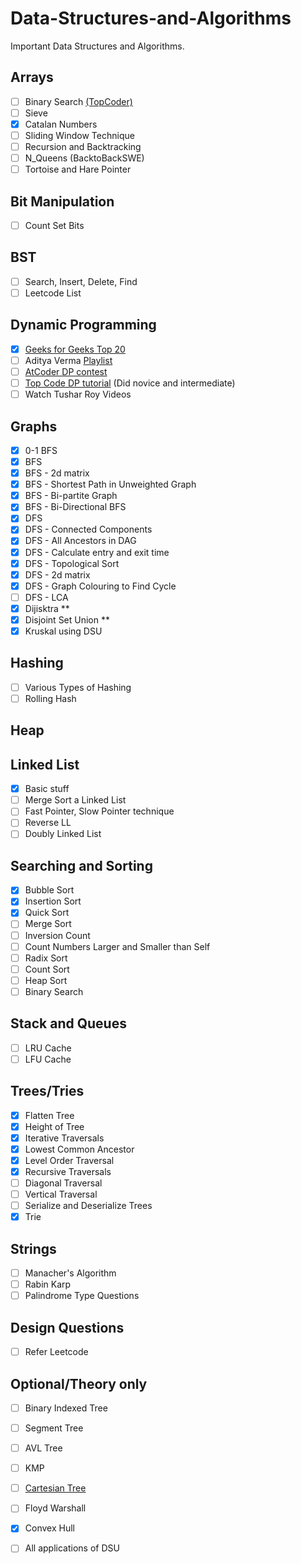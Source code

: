 # Data-Structures-and-Algorithms

Important Data Structures and Algorithms.

## Arrays

- [ ] Binary Search [(TopCoder)](https://www.topcoder.com/community/competitive-programming/tutorials/binary-search)
- [ ] Sieve
- [x] Catalan Numbers
- [ ] Sliding Window Technique
- [ ] Recursion and Backtracking 
- [ ] N_Queens (BacktoBackSWE)
- [ ] Tortoise and Hare Pointer 

## Bit Manipulation

- [ ] Count Set Bits

## BST

- [ ] Search, Insert, Delete, Find
- [ ] Leetcode List

## Dynamic Programming

- [x] [Geeks for Geeks Top 20](https://www.geeksforgeeks.org/top-20-dynamic-programming-interview-questions/)
- [ ] Aditya Verma [Playlist](https://www.youtube.com/playlist?list=PL_z_8CaSLPWekqhdCPmFohncHwz8TY2Go)
- [ ] [AtCoder DP contest](https://atcoder.jp/contests/dp/tasks)
- [ ] [Top Code DP tutorial](https://www.topcoder.com/community/competitive-programming/tutorials/dynamic-programming-from-novice-to-advanced/) (Did novice and intermediate)
- [ ] Watch Tushar Roy Videos

## Graphs

- [x] 0-1 BFS
- [x] BFS
- [x] BFS - 2d matrix
- [x] BFS - Shortest Path in Unweighted Graph
- [x] BFS - Bi-partite Graph
- [x] BFS - Bi-Directional BFS
- [x] DFS 
- [x] DFS - Connected Components
- [x] DFS - All Ancestors in DAG
- [x] DFS - Calculate entry and exit time
- [x] DFS - Topological Sort
- [x] DFS - 2d matrix
- [x] DFS - Graph Colouring to Find Cycle
- [ ] DFS - LCA
- [x] Dijisktra **
- [x] Disjoint Set Union **
- [x] Kruskal using DSU

## Hashing

 - [ ] Various Types of Hashing
 - [ ] Rolling Hash
 
## Heap

## Linked List

- [x] Basic stuff 
- [ ] Merge Sort a Linked List
- [ ] Fast Pointer, Slow Pointer technique
- [ ] Reverse LL
- [ ] Doubly Linked List

## Searching and Sorting

- [x] Bubble Sort
- [x] Insertion Sort
- [x] Quick Sort
- [ ] Merge Sort
- [ ] Inversion Count
- [ ] Count Numbers Larger and Smaller than Self 
- [ ] Radix Sort
- [ ] Count Sort
- [ ] Heap Sort
- [ ] Binary Search

## Stack and Queues

- [ ] LRU Cache
- [ ] LFU Cache

## Trees/Tries

- [x] Flatten Tree
- [x] Height of Tree
- [x] Iterative Traversals
- [x] Lowest Common Ancestor
- [x] Level Order Traversal
- [x] Recursive Traversals
- [ ] Diagonal Traversal
- [ ] Vertical Traversal
- [ ] Serialize and Deserialize Trees
- [x] Trie

## Strings

- [ ] Manacher's Algorithm
- [ ] Rabin Karp
- [ ] Palindrome Type Questions 

## Design Questions

- [ ] Refer Leetcode

## Optional/Theory only

- [ ] Binary Indexed Tree
- [ ] Segment Tree
- [ ] AVL Tree
- [ ] KMP
- [ ] [Cartesian Tree](https://www.geeksforgeeks.org/cartesian-tree/)
- [ ] Floyd Warshall
- [x] Convex Hull
- [ ] All applications of DSU 








